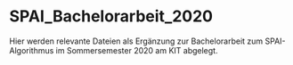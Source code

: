 # SPAI_Bachelorarbeit_2020
Hier werden relevante Dateien als Ergänzung zur Bachelorarbeit zum SPAI-Algorithmus im Sommersemester 2020 am KIT abgelegt.
